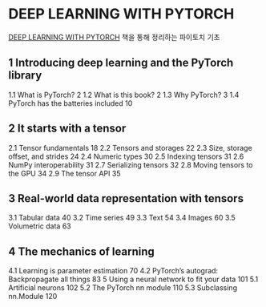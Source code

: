 # DEEP LEARNING WITH PYTORCH

[DEEP LEARNING WITH PYTORCH](https://pytorch.org/deep-learning-with-pytorch) 책을 통해 정리하는 파이토치 기초

## 1 Introducing deep learning and the PyTorch library
1.1 What is PyTorch? 2
1.2 What is this book? 2
1.3 Why PyTorch? 3
1.4 PyTorch has the batteries included 10

## 2 It starts with a tensor
2.1 Tensor fundamentals 18
2.2 Tensors and storages 22
2.3 Size, storage offset, and strides 24
2.4 Numeric types 30
2.5 Indexing tensors 31
2.6 NumPy interoperability 31
2.7 Serializing tensors 32
2.8 Moving tensors to the GPU 34
2.9 The tensor API 35

## 3 Real-world data representation with tensors
3.1 Tabular data 40
3.2 Time series 49
3.3 Text 54
3.4 Images 60
3.5 Volumetric data 63

## 4 The mechanics of learning
4.1 Learning is parameter estimation 70
4.2 PyTorch’s autograd: Backpropagate all things 83
5 Using a neural network to fit your data 101
5.1 Artificial neurons 102
5.2 The PyTorch nn module 110
5.3 Subclassing nn.Module 120
